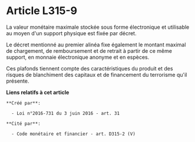# Article L315-9

La valeur monétaire maximale stockée sous forme électronique et utilisable au moyen d'un support physique est fixée par
décret.

Le décret mentionné au premier alinéa fixe également le montant maximal de chargement, de remboursement et de retrait à
partir de ce même support, en monnaie électronique anonyme et en espèces.

Ces plafonds tiennent compte des caractéristiques du produit et des risques de blanchiment des capitaux et de financement du
terrorisme qu'il présente.

**Liens relatifs à cet article**

	**Créé par**:

	  - Loi n°2016-731 du 3 juin 2016 - art. 31

	**Cité par**:

	  - Code monétaire et financier - art. D315-2 (V)
